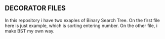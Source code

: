 
## DECORATOR FILES

In this repository i have two exaples of Binary Search Tree. On the first file here is just example, which is sorting entering number. On the other file, i make BST my own way.
